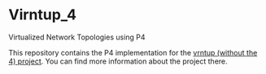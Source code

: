 # Virntup_4 
Virtualized Network Topologies using P4 


This repository contains the P4 implementation for the [vrntup (without the 4) project](https://github.com/Mtze/virntup). You can find more information about the project there. 


